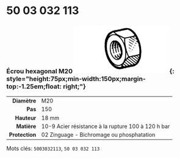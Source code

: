 # 50 03 032 113

### Écrou hexagonal M20 ![](../assets/images/parts/hex_bolt.png){: style="height:75px;min-width:150px;margin-top:-1.25em;float: right;"}

|   |   |
|---:|---|
**Diamètre** | M20
**Pas** |150
**Hauteur** |18 mm
**Matière** | 10-9 Acier résistance à la rupture 100 à 120 h bar
**Protection** | 02 Zinguage - Bichromage ou phosphatation

Mots clés: `5003032113`, `50 03 032 113`
